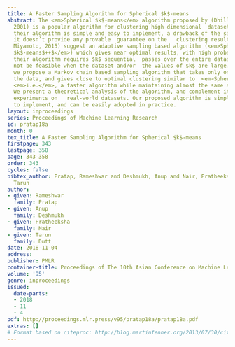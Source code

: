 ```yaml
---
title: A Faster Sampling Algorithm for Spherical $k$-means
abstract: The <em>Spherical $k$-means</em> algorithm proposed by (Dhillon and Modha,
  2001) is a popular algorithm for clustering high dimensional  datasets. Although
  their algorithm is simple and easy to implement, a drawback of the same is that
  it doesn’t provide any provable  guarantee on the   clustering result. (Endo and
  Miyamoto, 2015) suggest an adaptive sampling based algorithm (<em>Spherical
  $k$-means$++$</em>) which gives near optimal results, with high probability. However,
  their algorithm requires $k$ sequential  passes over the entire dataset, which may
  not be feasible when the dataset and/or  the values of $k$ are large. In this work,
  we propose a Markov chain based sampling algorithm that takes only one pass over
  the data, and gives close to optimal clustering similar to  <em>Spherical $k$-means$++$</em>,
  <em>i.e.</em>, a faster algorithm while maintaining almost the same approximation.
  We present a theoretical analysis of the algorithm, and complement it with rigorous
  experiments on   real-world datasets. Our proposed algorithm is simple and easy
  to implement, and can be easily adopted in practice.
layout: inproceedings
series: Proceedings of Machine Learning Research
id: pratap18a
month: 0
tex_title: A Faster Sampling Algorithm for Spherical $k$-means
firstpage: 343
lastpage: 358
page: 343-358
order: 343
cycles: false
bibtex_author: Pratap, Rameshwar and Deshmukh, Anup and Nair, Pratheeksha and Dutt,
  Tarun
author:
- given: Rameshwar
  family: Pratap
- given: Anup
  family: Deshmukh
- given: Pratheeksha
  family: Nair
- given: Tarun
  family: Dutt
date: 2018-11-04
address: 
publisher: PMLR
container-title: Proceedings of The 10th Asian Conference on Machine Learning
volume: '95'
genre: inproceedings
issued:
  date-parts:
  - 2018
  - 11
  - 4
pdf: http://proceedings.mlr.press/v95/pratap18a/pratap18a.pdf
extras: []
# Format based on citeproc: http://blog.martinfenner.org/2013/07/30/citeproc-yaml-for-bibliographies/
---
```

